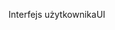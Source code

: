<span data-ttu-id="b7c1c-101">Interfejs użytkownika</span><span class="sxs-lookup"><span data-stu-id="b7c1c-101">UI</span></span>